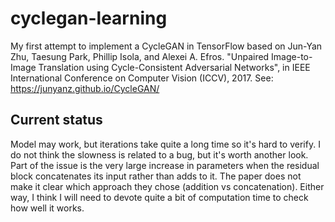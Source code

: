 # cyclegan-learning
My first attempt to implement a CycleGAN in TensorFlow based on Jun-Yan Zhu, Taesung Park, Phillip Isola, and Alexei A. Efros. "Unpaired Image-to-Image Translation using Cycle-Consistent Adversarial Networks", in IEEE International Conference on Computer Vision (ICCV), 2017.  See: https://junyanz.github.io/CycleGAN/ 

## Current status
Model may work, but iterations take quite a long time so it's hard to verify.  I do not think the slowness is related to a bug, but it's worth another look. Part of the issue is the very large increase in parameters when the residual block concatenates its input rather than adds to it.  The paper does not make it clear which approach they chose (addition vs concatenation).  Either way, I think I will need to devote quite a bit of computation time to check how well it works.
